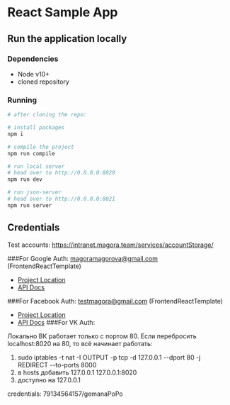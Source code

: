 # React Sample App

## Run the application locally

### Dependencies
- Node v10+
- cloned repository

### Running

```bash
# after cloning the repo:

# install packages
npm i

# compile the project
npm run compile

# run local server
# head over to http://0.0.0.0:8020
npm run dev

# run json-server
# head over to http://0.0.0.0:8021
npm run server

```

Credentials
---------------
Test accounts: https://intranet.magora.team/services/accountStorage/

###For Google Auth:
magoramagorova@gmail.com (FrontendReactTemplate)
- [Project Location](https://console.developers.google.com/apis/dashboard?pli=1&authuser=1&project=frontendreacttemplate&folder=&organizationId=&supportedpurview=project)
- [API Docs](https://developers.google.com/identity/sign-in/web/reference)

###For Facebook Auth:
testmagora@gmail.com (FrontendReactTemplate)
- [Project Location](https://developers.facebook.com/apps/2284406111882705/dashboard/)
- [API Docs](https://developers.facebook.com/docs/javascript/)
###For VK Auth:

Локально ВК работает только с портом 80. Если перебросить localhost:8020 на 80, то всё начинает работать:

1) sudo iptables -t nat -I OUTPUT -p tcp -d 127.0.0.1 --dport 80 -j REDIRECT --to-ports 8000
2) в hosts добавить 127.0.0.1   127.0.0.1:8020
3) доступно на 127.0.0.1

credentials: 79134564157/gemanaPoPo

